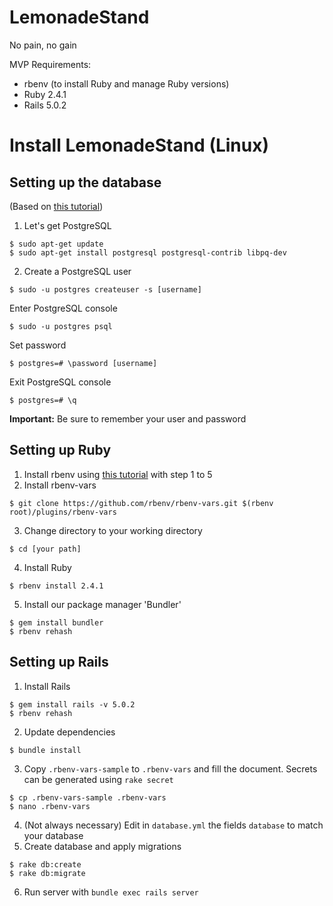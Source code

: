 # LemonadeStand
No pain, no gain

MVP Requirements:
- rbenv (to install Ruby and manage Ruby versions)
- Ruby 2.4.1
- Rails 5.0.2

# Install LemonadeStand (Linux)

## Setting up the database
(Based on [this tutorial](https://www.digitalocean.com/community/tutorials/how-to-use-postgresql-with-your-ruby-on-rails-application-on-ubuntu-14-04))
1) Let's get PostgreSQL
  ```
  $ sudo apt-get update
  $ sudo apt-get install postgresql postgresql-contrib libpq-dev
  ```
2) Create a PostgreSQL user
  ```
  $ sudo -u postgres createuser -s [username]
  ```
  Enter PostgreSQL console
  ```
  $ sudo -u postgres psql
  ```
  Set password
  ```
  $ postgres=# \password [username]
  ```
  Exit PostgreSQL console
  ```
  $ postgres=# \q
  ```
**Important:** Be sure to remember your user and password

## Setting up Ruby
1) Install rbenv using [this tutorial](https://github.com/rbenv/rbenv#basic-github-checkout) with step 1 to 5
2) Install rbenv-vars
  ```
  $ git clone https://github.com/rbenv/rbenv-vars.git $(rbenv root)/plugins/rbenv-vars
  ```
3) Change directory to your working directory
  ```
  $ cd [your path]
  ```
4) Install Ruby
  ```
  $ rbenv install 2.4.1
  ```
5) Install our package manager 'Bundler'
  ```
  $ gem install bundler
  $ rbenv rehash
  ```
  
## Setting up Rails
1) Install Rails
  ```
  $ gem install rails -v 5.0.2
  $ rbenv rehash
  ```
2) Update dependencies
  ```
  $ bundle install
  ```
3) Copy `.rbenv-vars-sample` to `.rbenv-vars` and fill the document. Secrets can be generated using `rake secret`
  ```
  $ cp .rbenv-vars-sample .rbenv-vars
  $ nano .rbenv-vars
  ```
4) (Not always necessary) Edit in `database.yml` the fields `database` to match your database
5) Create database and apply migrations
  ```
  $ rake db:create
  $ rake db:migrate
  ```
6) Run server with `bundle exec rails server`
